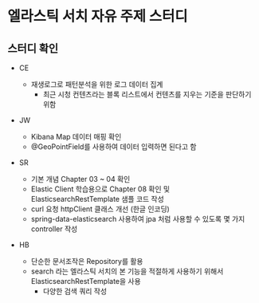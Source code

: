 # 엘라스틱 서치 자유 주제 스터디

## 스터디 확인

- CE
    - 재생로그로 패턴분석을 위한 로그 데이터 집계
        - 최근 시청 컨텐츠라는 블록 리스트에서 컨텐츠를 지우는 기준을 판단하기 위함
- JW
    - Kibana Map 데이터 매핑 확인
    - @GeoPointField를 사용하여 데이터 입력하면 된다고 함

- SR
    - 기본 개념 Chapter 03 ~ 04 확인
    - Elastic Client 학습용으로 Chapter 08 확인 및 ElasticsearchRestTemplate 샘플 코드 작성
    - curl 요청 httpClient 클래스 개선 (한글 인코딩)
    - spring-data-elasticsearch 사용하여 jpa 처럼 사용할 수 있도록 몇 가지 controller 작성

- HB
    - 단순한 문서조작은 Repository를 활용
    - search 라는 엘라스틱 서치의 본 기능을 적절하게 사용하기 위해서 ElasticsearchRestTemplate을 사용
        - 다양한 검색 쿼리 작성

